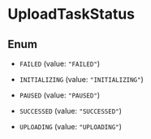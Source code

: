 

# UploadTaskStatus

## Enum


* `FAILED` (value: `"FAILED"`)

* `INITIALIZING` (value: `"INITIALIZING"`)

* `PAUSED` (value: `"PAUSED"`)

* `SUCCESSED` (value: `"SUCCESSED"`)

* `UPLOADING` (value: `"UPLOADING"`)



